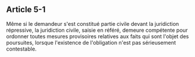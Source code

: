 Article 5-1
----
Même si le demandeur s'est constitué partie civile devant la juridiction
répressive, la juridiction civile, saisie en référé, demeure compétente pour
ordonner toutes mesures provisoires relatives aux faits qui sont l'objet des
poursuites, lorsque l'existence de l'obligation n'est pas sérieusement
contestable.
